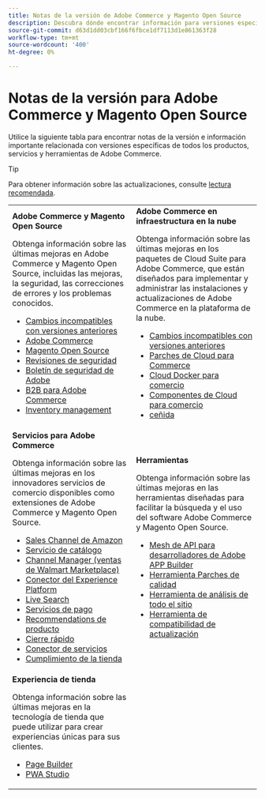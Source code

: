 ```yaml
---
title: Notas de la versión de Adobe Commerce y Magento Open Source
description: Descubra dónde encontrar información para versiones específicas de Adobe Commerce y Magento Open Source.
source-git-commit: d63d1dd03cbf166f6fbce1df7113d1e861363f28
workflow-type: tm+mt
source-wordcount: '400'
ht-degree: 0%

---
```



# Notas de la versión para Adobe Commerce y Magento Open Source

Utilice la siguiente tabla para encontrar notas de la versión e información importante relacionada con versiones específicas de todos los productos, servicios y herramientas de Adobe Commerce.

>[!TIP]
>
>Para obtener información sobre las actualizaciones, consulte [lectura recomendada](../../upgrade/resources/recommended-reading.md).

<table>
  <tbody>
    <tr>
      <td><strong>Adobe Commerce y Magento Open Source</strong>
        <p>Obtenga información sobre las últimas mejoras en Adobe Commerce y Magento Open Source, incluidas las mejoras, la seguridad, las correcciones de errores y los problemas conocidos.</p>
          <ul>
            <li><a href="https://developer.adobe.com/commerce/php/development/backward-incompatible-changes/">Cambios incompatibles con versiones anteriores</a></li>
            <li><a href="commerce/2-4-5.md">Adobe Commerce</a></li>
            <li><a href="open-source/2-4-5.md">Magento Open Source</a></li>
            <li><a href="security/2-4-5-p1.md">Revisiones de seguridad</a></li>
            <li><a href="https://helpx.adobe.com/security/products/magento.html">Boletín de seguridad de Adobe</a></li>
            <li><a href="https://experienceleague.adobe.com/docs/commerce-admin/b2b/release-notes.html">B2B para Adobe Commerce</a></li>
            <li><a href="https://experienceleague.adobe.com/docs/commerce-admin/inventory/release-notes.html">Inventory management</a></li>
          </ul>
        </td>
      <td><strong>Adobe Commerce en infraestructura en la nube</strong>
        <p>Obtenga información sobre las últimas mejoras en los paquetes de Cloud Suite para Adobe Commerce, que están diseñados para implementar y administrar las instalaciones y actualizaciones de Adobe Commerce en la plataforma de la nube.</p>
          <ul>
            <li><a href="https://devdocs.magento.com/cloud/release-notes/backward-incompatible-changes.html">Cambios incompatibles con versiones anteriores</a></li>
            <li><a href="https://devdocs.magento.com/cloud/release-notes/mcp-release-notes.html">Parches de Cloud para Commerce</a></li>
            <li><a href="https://devdocs.magento.com/cloud/release-notes/mcd-release-notes.html">Cloud Docker para comercio</a></li>
            <li><a href="https://devdocs.magento.com/cloud/release-notes/mcc-release-notes.html">Componentes de Cloud para comercio</a></li>
            <li><a href="https://devdocs.magento.com/cloud/release-notes/ece-release-notes.html">ceñida</a></li>
          </ul>
      </td>
    </tr>
    <tr>
      <td><strong>Servicios para Adobe Commerce</strong>
        <p>Obtenga información sobre las últimas mejoras en los innovadores servicios de comercio disponibles como extensiones de Adobe Commerce y Magento Open Source.</p>
          <ul>
            <li><a href="https://experienceleague.adobe.com/docs/commerce-channels/amazon/release-notes.html">Sales Channel de Amazon</a></li>
            <li><a href="https://experienceleague.adobe.com/docs/commerce-merchant-services/catalog-service/release-notes.html">Servicio de catálogo</a></li>
            <li><a href="https://experienceleague.adobe.com/docs/commerce-channels/channel-manager/release-notes.html">Channel Manager (ventas de Walmart Marketplace)</a></li>
            <li><a href="https://experienceleague.adobe.com/docs/commerce-merchant-services/experience-platform-connector/release-notes.html">Conector del Experience Platform</a></li>
            <li><a href="https://experienceleague.adobe.com/docs/commerce-merchant-services/live-search/release-notes.html">Live Search</a></li>
            <li><a href="https://experienceleague.adobe.com/docs/commerce-merchant-services/payment-services/release-notes.html">Servicios de pago</a></li>
            <li><a href="https://experienceleague.adobe.com/docs/commerce-merchant-services/product-recommendations/release-notes.html">Recommendations de producto</a></li>
            <li><a href="https://experienceleague.adobe.com/docs/commerce-merchant-services/quick-checkout/release-notes.html?lang=en">Cierre rápido</a></li>
            <li><a href="https://experienceleague.adobe.com/docs/commerce-merchant-services/user-guides/integration-services/saas.html">Conector de servicios</a></li>
            <li><a href="https://experienceleague.adobe.com/docs/commerce-merchant-services/store-fulfillment/release-notes.html?lang=en">Cumplimiento de la tienda</a></li>
          </ul>
        </td>
      <td><strong>Herramientas</strong>
        <p>Obtenga información sobre las últimas mejoras en las herramientas diseñadas para facilitar la búsqueda y el uso del software Adobe Commerce y Magento Open Source.</p>
          <ul>
            <li><a href="https://developer.adobe.com/graphql-mesh-gateway/">Mesh de API para desarrolladores de Adobe APP Builder</a></li>
            <li><a href="../../tools/quality-patches-tool/release-notes.md">Herramienta Parches de calidad</a></li>
            <li><a href="../../tools/site-wide-analysis-tool/intro.md">Herramienta de análisis de todo el sitio</a></li>
            <li><a href="../../upgrade/upgrade-compatibility-tool/overview.md">Herramienta de compatibilidad de actualización</a></li>
          </ul>
      </td>
    </tr>
    <tr>
       <td><strong>Experiencia de tienda</strong>
        <p>Obtenga información sobre las últimas mejoras en la tecnología de tienda que puede utilizar para crear experiencias únicas para sus clientes.</p>
          <ul>
            <li><a href="https://experienceleague.adobe.com/docs/commerce-admin/page-builder/release-notes.html">Page Builder</a></li>
            <li><a href="https://github.com/magento/pwa-studio/releases/latest">PWA Studio</a></li>
          </ul>
      </td>
      <td></td>
    </tr>
  </tbody>
</table>
